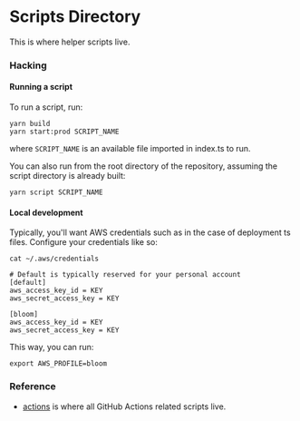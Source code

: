 # Scripts Directory

This is where helper scripts live.

### Hacking

#### Running a script

To run a script, run:

```shell
yarn build
yarn start:prod SCRIPT_NAME
```

where `SCRIPT_NAME` is an available file imported in index.ts to run.

You can also run from the root directory of the repository, assuming
the script directory is already built:

```shell
yarn script SCRIPT_NAME
```

#### Local development

Typically, you'll want AWS credentials such as in the case of deployment
ts files. Configure your credentials like so:

```shell
cat ~/.aws/credentials

# Default is typically reserved for your personal account
[default]
aws_access_key_id = KEY
aws_secret_access_key = KEY

[bloom]
aws_access_key_id = KEY
aws_secret_access_key = KEY
```

This way, you can run:

```shell
export AWS_PROFILE=bloom
```

### Reference

- [actions](./src/actions) is where all GitHub Actions related scripts live.
